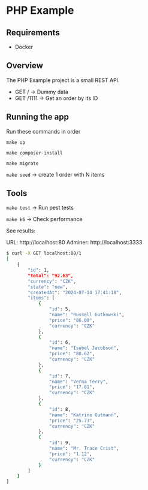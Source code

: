 # PHP Example


## Requirements

- Docker

## Overview

The PHP Example project is a small REST API.

- GET /        -> Dummy data
- GET /1111    -> Get an order by its ID 

## Running the app
Run these commands in order

`make up`

`make composer-install`

`make migrate`

`make seed` -> create 1 order with N items

## Tools
`make test` -> Run pest tests

`make k6` -> Check performance 

See results:

URL: http://localhost:80
Adminer: http://localhost:3333

```bash
$ curl -X GET localhost:80/1
[
    {
        "id": 1,
        "total": "92.63",
        "currency": "CZK",
        "state": "new",
        "createdAt": "2024-07-14 17:41:18",
        "items": [
            {
                "id": 5,
                "name": "Russell Gutkowski",
                "price": "86.08",
                "currency": "CZK"
            },
            {
                "id": 6,
                "name": "Isobel Jacobson",
                "price": "88.62",
                "currency": "CZK"
            },
            {
                "id": 7,
                "name": "Verna Terry",
                "price": "17.81",
                "currency": "CZK"
            },
            {
                "id": 8,
                "name": "Katrine Gutmann",
                "price": "25.73",
                "currency": "CZK"
            },
            {
                "id": 9,
                "name": "Mr. Trace Crist",
                "price": "1.12",
                "currency": "CZK"
            }
        ]
    }
]
```
